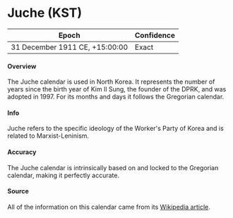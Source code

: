 # Juche (KST)

| Epoch                        | Confidence |
| ---------------------------- | ---------- |
| 31 December 1911 CE, +15:00:00 | Exact     |

#### Overview

The Juche calendar is used in North Korea. It represents the number of years since the birth year of Kim Il Sung, the founder of the DPRK, and was adopted in 1997. For its months and days it follows the Gregorian calendar.

#### Info

Juche refers to the specific ideology of the Worker's Party of Korea and is related to Marxist-Leninism.

#### Accuracy

The Juche calendar is intrinsically based on and locked to the Gregorian calendar, making it perfectly accurate.

#### Source

All of the information on this calendar came from its [Wikipedia article](https://en.wikipedia.org/wiki/Juche_calendar).
